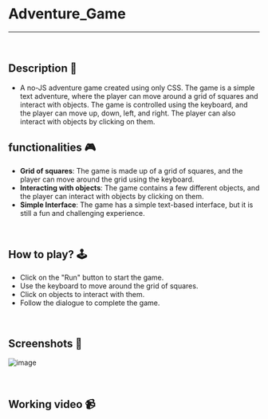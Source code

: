 # **Adventure_Game** 

---

<br>

## **Description 📃**
<!-- add your game description here  -->
- A no-JS adventure game created using only CSS. The game is a simple text adventure, where the player can move around a grid of squares and interact with objects. The game is controlled using the keyboard, and the player can move up, down, left, and right. The player can also interact with objects by clicking on them.

## **functionalities 🎮**
<!-- add functionalities over here -->
- **Grid of squares**: The game is made up of a grid of squares, and the player can move around the grid using the keyboard.
- **Interacting with objects**: The game contains a few different objects, and the player can interact with objects by clicking on them.
- **Simple Interface**: The game has a simple text-based interface, but it is still a fun and challenging experience.
<br>

## **How to play? 🕹️**
<!-- add the steps how to play games -->
- Click on the "Run" button to start the game.
- Use the keyboard to move around the grid of squares.
- Click on objects to interact with them.
- Follow the dialogue to complete the game.

<br>

## **Screenshots 📸**


<!-- add your screenshots like this -->
<!-- ![image](url) -->
![image](https://github.com/Bindusree1515/GameZone/assets/91887086/8cdc9db1-2215-41e3-8593-3a0dcd22e3b4) 

<br>

## **Working video 📹**
<!-- add your working video over here -->
